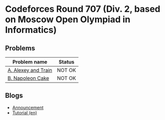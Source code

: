 # Codeforces Round 707 (Div. 2, based on Moscow Open Olympiad in Informatics)

## Problems

|Problem name|Status|
|------------|---------|
| [A. Alexey and Train](problems/A._Alexey_and_Train.md)|NOT OK|
| [B. Napoleon Cake](problems/B._Napoleon_Cake.md)|NOT OK|
## Blogs

- [Announcement](blogs/Announcement.md)
- [Tutorial (en)](blogs/Tutorial_(en).md)
